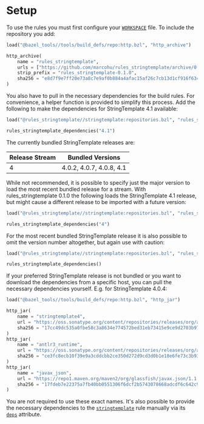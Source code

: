 # Setup

To use the rules you must first configure your
[`WORKSPACE`](https://docs.bazel.build/versions/master/build-ref.html#workspace)
file. To include the repository you add:

```python
load("@bazel_tools//tools/build_defs/repo:http.bzl", "http_archive")

http_archive(
    name = "rules_stringtemplate",
    urls = ["https://github.com/marcohu/rules_stringtemplate/archive/0.1.0.tar.gz"],
    strip_prefix = "rules_stringtemplate-0.1.0",
    sha256 = "e8d7f9e7ff20e73a8c7e9af0b884a4afac15af26c7cb13d1cf916f634252c489",
)
```

You also have to pull in the necessary dependencies for the build rules. For
convenience, a helper function is provided to simplify this process. Add the
following to make the dependencies for StringTemplate 4.1 available:

```python
load("@rules_stringtemplate//stringtemplate:repositories.bzl", "rules_stringtemplate_dependencies")

rules_stringtemplate_dependencies("4.1")
```

The currently bundled StringTemplate releases are:

| Release Stream | Bundled Versions         |
|----------------|--------------------------|
| 4              | 4.0.2, 4.0.7, 4.0.8, 4.1 |

While not recommended, it is possible to specify just the major version to load
the most recent bundled release for a stream. With rules_stringtemplate 0.1.0 the
following loads the StringTemplate 4.1 release, but might cause a different release to
be imported with a future version:

```python
load("@rules_stringtemplate//stringtemplate:repositories.bzl", "rules_stringtemplate_dependencies")

rules_stringtemplate_dependencies("4")
```

For the most recent bundled StringTemplate release it is also possible to omit the
version number altogether, but again use with caution:

```python
load("@rules_stringtemplate//stringtemplate:repositories.bzl", "rules_stringtemplate_dependencies")

rules_stringtemplate_dependencies()
```

If your preferred StringTemplate release is not bundled or you want to download the
dependencies from a specific host, you can pull the necessary dependencies
yourself. E.g. for StringTemplate 4.0.4:

```python
load("@bazel_tools//tools/build_defs/repo:http.bzl", "http_jar")

http_jar(
    name = "stringtemplate4",
    url = "https://oss.sonatype.org/content/repositories/releases/org/antlr/ST4/4.0.4/ST4-4.0.4.jar",
    sha256 = "17cc49dc535a0fbe58c3a8634e774572bed31eb73415e9ce9d2703b977bf356f",
)
http_jar(
    name = "antlr3_runtime",
    url = "https://oss.sonatype.org/content/repositories/releases/org/antlr/antlr-runtime/3.5.2/antlr-runtime-3.5.2.jar",
    sha256 = "ce3fc8ecb10f39e9a3cddcbb2ce350d272d9cd3d0b1e18e6fe73c3b9389c8734",
)
http_jar(
    name = "javax_json",
    url = "https://repo1.maven.org/maven2/org/glassfish/javax.json/1.1.4/javax.json-1.1.4.jar",
    sha256 = "17fdeb7e22375a7fb40bb0551306f6dcf2b5743078668adcdf6c642c9a9ec955",
)
```

You are not required to use these exact names. It's also possible to provide the
necessary dependencies to the [`stringtemplate`](st4.md#stringtemplate) rule manually
via its [`deps`](st4.md#user-content-stringtemplate-deps) attribute.


